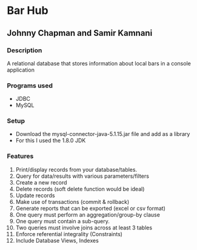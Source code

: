 # Bar Hub

## Johnny Chapman and Samir Kamnani

### Description
A relational database that stores information about local bars in a console application

### Programs used
* JDBC
* MySQL

### Setup
* Download the mysql-connector-java-5.1.15.jar file and add as a library
* For this I used the 1.8.0 JDK

### Features
1. Print/display records	from	your	database/tables.
2. Query for	data/results	with	various	parameters/filters
3. Create	a	new	record
4. Delete	records	(soft	delete function	would	be	ideal)
5. Update	records
6. Make	use	of	transactions	(commit	&	rollback)
7. Generate	reports	that	can	be	exported	(excel	or	csv	format)
8. One	query	must	perform	an	aggregation/group-by	clause
9. One	query	must	contain	a	sub-query.
10. Two	queries	must	involve	joins	across	at	least	3	tables
11. Enforce	referential	integrality (Constraints)
12. Include	Database	Views,	Indexes


